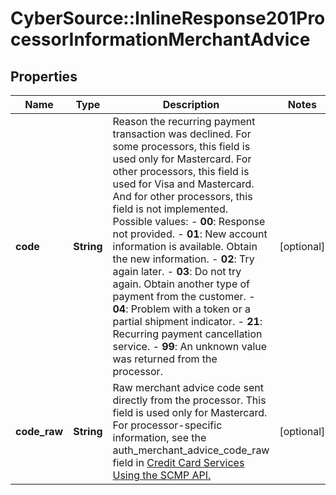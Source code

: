 # CyberSource::InlineResponse201ProcessorInformationMerchantAdvice

## Properties
Name | Type | Description | Notes
------------ | ------------- | ------------- | -------------
**code** | **String** | Reason the recurring payment transaction was declined. For some processors, this field is used only for Mastercard. For other processors, this field is used for Visa and Mastercard. And for other processors, this field is not implemented.  Possible values:   - **00**: Response not provided.  - **01**: New account information is available. Obtain the new information.  - **02**: Try again later.  - **03**: Do not try again. Obtain another type of payment from the customer.  - **04**: Problem with a token or a partial shipment indicator.  - **21**: Recurring payment cancellation service.  - **99**: An unknown value was returned from the processor.  | [optional] 
**code_raw** | **String** | Raw merchant advice code sent directly from the processor. This field is used only for Mastercard.  For processor-specific information, see the auth_merchant_advice_code_raw field in [Credit Card Services Using the SCMP API.](http://apps.cybersource.com/library/documentation/dev_guides/CC_Svcs_SCMP_API/html)  | [optional] 


